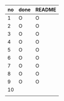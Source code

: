 | no   | done | README |
| ---- | ---- | ------ |
| 1    | O    | O      |
| 2    | O    | O      |
| 3    | O    | O      |
| 4    | O    | O      |
| 5    | O    | O      |
| 6    | O    | O      |
| 7    | O    | O      |
| 8    | O    | O      |
| 9    | O    | O      |
| 10   |      |        |
|      |      |        |

